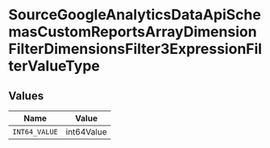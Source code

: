 # SourceGoogleAnalyticsDataApiSchemasCustomReportsArrayDimensionFilterDimensionsFilter3ExpressionFilterValueType


## Values

| Name          | Value         |
| ------------- | ------------- |
| `INT64_VALUE` | int64Value    |